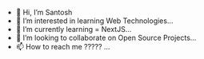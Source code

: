 - 👋 Hi, I’m Santosh
- 👀 I’m interested in learning Web Technologies...
- 🌱 I’m currently learning = NextJS...
- 💞️ I’m looking to collaborate on Open Source Projects...
- 📫 How to reach me ????? ...

<!---
santoshyadav-29/santoshyadav-29 is a ✨ special ✨ repository because its `README.md` (this file) appears on your GitHub profile.
You can click the Preview link to take a look at your changes.
--->

